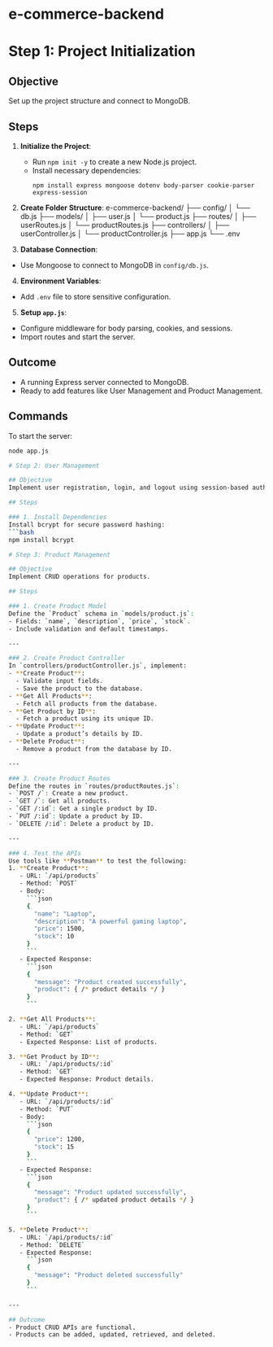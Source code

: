 # e-commerce-backend

# Step 1: Project Initialization

## Objective
Set up the project structure and connect to MongoDB.

## Steps
1. **Initialize the Project**:
   - Run `npm init -y` to create a new Node.js project.
   - Install necessary dependencies:
     ```
     npm install express mongoose dotenv body-parser cookie-parser express-session
     ```

2. **Create Folder Structure**:
e-commerce-backend/
├── config/
│   └── db.js
├── models/
│   ├── user.js
│   └── product.js
├── routes/ 
│   ├── userRoutes.js
│   └── productRoutes.js
├── controllers/
│   ├── userController.js
│   └── productController.js
├── app.js
└── .env



3. **Database Connection**:
- Use Mongoose to connect to MongoDB in `config/db.js`.

4. **Environment Variables**:
- Add `.env` file to store sensitive configuration.

5. **Setup `app.js`**:
- Configure middleware for body parsing, cookies, and sessions.
- Import routes and start the server.

## Outcome
- A running Express server connected to MongoDB.
- Ready to add features like User Management and Product Management.

## Commands
To start the server:
```bash
node app.js

# Step 2: User Management

## Objective
Implement user registration, login, and logout using session-based authentication.

## Steps

### 1. Install Dependencies
Install bcrypt for secure password hashing:
```bash
npm install bcrypt

# Step 3: Product Management

## Objective
Implement CRUD operations for products.

## Steps

### 1. Create Product Model
Define the `Product` schema in `models/product.js`:
- Fields: `name`, `description`, `price`, `stock`.
- Include validation and default timestamps.

---

### 2. Create Product Controller
In `controllers/productController.js`, implement:
- **Create Product**:
  - Validate input fields.
  - Save the product to the database.
- **Get All Products**:
  - Fetch all products from the database.
- **Get Product by ID**:
  - Fetch a product using its unique ID.
- **Update Product**:
  - Update a product’s details by ID.
- **Delete Product**:
  - Remove a product from the database by ID.

---

### 3. Create Product Routes
Define the routes in `routes/productRoutes.js`:
- `POST /`: Create a new product.
- `GET /`: Get all products.
- `GET /:id`: Get a single product by ID.
- `PUT /:id`: Update a product by ID.
- `DELETE /:id`: Delete a product by ID.

---

### 4. Test the APIs
Use tools like **Postman** to test the following:
1. **Create Product**:
   - URL: `/api/products`
   - Method: `POST`
   - Body:
     ```json
     {
       "name": "Laptop",
       "description": "A powerful gaming laptop",
       "price": 1500,
       "stock": 10
     }
     ```
   - Expected Response:
     ```json
     {
       "message": "Product created successfully",
       "product": { /* product details */ }
     }
     ```

2. **Get All Products**:
   - URL: `/api/products`
   - Method: `GET`
   - Expected Response: List of products.

3. **Get Product by ID**:
   - URL: `/api/products/:id`
   - Method: `GET`
   - Expected Response: Product details.

4. **Update Product**:
   - URL: `/api/products/:id`
   - Method: `PUT`
   - Body:
     ```json
     {
       "price": 1200,
       "stock": 15
     }
     ```
   - Expected Response:
     ```json
     {
       "message": "Product updated successfully",
       "product": { /* updated product details */ }
     }
     ```

5. **Delete Product**:
   - URL: `/api/products/:id`
   - Method: `DELETE`
   - Expected Response:
     ```json
     {
       "message": "Product deleted successfully"
     }
     ```

---

## Outcome
- Product CRUD APIs are functional.
- Products can be added, updated, retrieved, and deleted.

